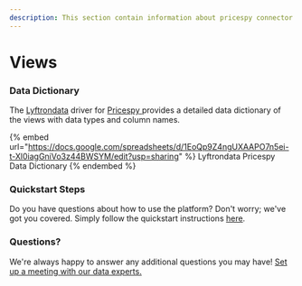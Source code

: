 ```yaml
---
description: This section contain information about pricespy connector views information
---
```


# Views

### Data Dictionary

The [Lyftrondata](https://www.lyftrondata.com/) driver for [Pricespy](https://www.lyftrondata.com/integration/Pricespy/)[ ](https://www.lyftrondata.com/integration/pricespy/)provides a detailed data dictionary of the views with data types and column names.

{% embed url="https://docs.google.com/spreadsheets/d/1EoQp9Z4ngUXAAPO7n5ei-t-Xl0iagGniVo3z44BWSYM/edit?usp=sharing" %}
Lyftrondata Pricespy Data Dictionary
{% endembed %}

### Quickstart Steps

Do you have questions about how to use the platform? Don't worry; we've got you covered. Simply follow the quickstart instructions [here](../../../../quickstart-steps.md).

### Questions? <a href="#questions" id="questions"></a>

We're always happy to answer any additional questions you may have! [Set up a meeting with our data experts.](https://www.lyftrondata.com/book-a-meeting/)


